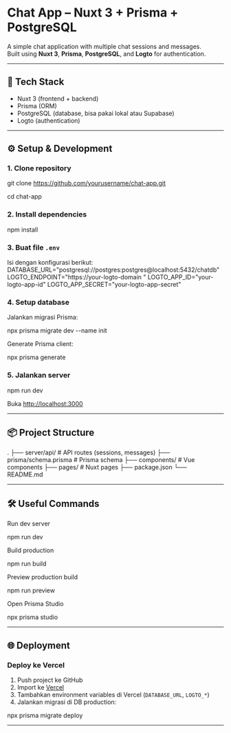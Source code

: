 # Chat App – Nuxt 3 + Prisma + PostgreSQL

A simple chat application with multiple chat sessions and messages.  
Built using **Nuxt 3**, **Prisma**, **PostgreSQL**, and **Logto** for authentication.

---

## 🚀 Tech Stack
- Nuxt 3 (frontend + backend)
- Prisma (ORM)
- PostgreSQL (database, bisa pakai lokal atau Supabase)
- Logto (authentication)

---

## ⚙️ Setup & Development

### 1. Clone repository
git clone https://github.com/yourusername/chat-app.git

cd chat-app


### 2. Install dependencies


npm install


### 3. Buat file `.env`
Isi dengan konfigurasi berikut:
DATABASE_URL="postgresql://postgres:postgres@localhost:5432/chatdb"
LOGTO_ENDPOINT="https://your-logto-domain
"
LOGTO_APP_ID="your-logto-app-id"
LOGTO_APP_SECRET="your-logto-app-secret"


### 4. Setup database
Jalankan migrasi Prisma:


npx prisma migrate dev --name init


Generate Prisma client:


npx prisma generate


### 5. Jalankan server


npm run dev

Buka [http://localhost:3000](http://localhost:3000)

---

## 📦 Project Structure


.
├── server/api/ # API routes (sessions, messages)
├── prisma/schema.prisma # Prisma schema
├── components/ # Vue components
├── pages/ # Nuxt pages
├── package.json
└── README.md


---

## 🛠️ Useful Commands

Run dev server

npm run dev

Build production

npm run build

Preview production build

npm run preview

Open Prisma Studio

npx prisma studio


---

## 🌐 Deployment

### Deploy ke Vercel
1. Push project ke GitHub
2. Import ke [Vercel](https://vercel.com)
3. Tambahkan environment variables di Vercel (`DATABASE_URL`, `LOGTO_*`)
4. Jalankan migrasi di DB production:


npx prisma migrate deploy


---
